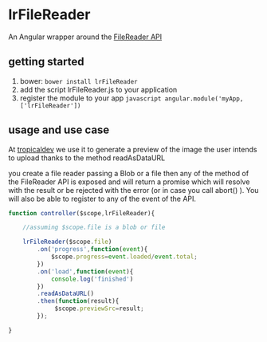 # lrFileReader

An Angular wrapper around the [FileReader API](http://devdocs.io/dom/filereader)

## getting started

1. bower: `bower install lrFileReader`
2. add the script lrFileReader.js to your application
3. register the module to your app ```javascript angular.module('myApp,['lrFileReader'])```

## usage and use case

At [tropicaldev](http://tropicaldev.com/) we use it to generate a preview of the image the user intends to upload
thanks to the method readAsDataURL

you create a file reader passing a Blob or a file then any of the method of the FileReader API is exposed and will return a promise
which will resolve with the result or be rejected with the error (or in case you call abort() ).
You will also be able to register to any of the event of the API.

```javascript
function controller($scope,lrFileReader){

    //assuming $scope.file is a blob or file

    lrFileReader($scope.file)
        .on('progress',function(event){
            $scope.progress=event.loaded/event.total;
        })
        .on('load',function(event){
            console.log('finished')
        })
        .readAsDataURL()
        .then(function(result){
             $scope.previewSrc=result;
        });

}
```




